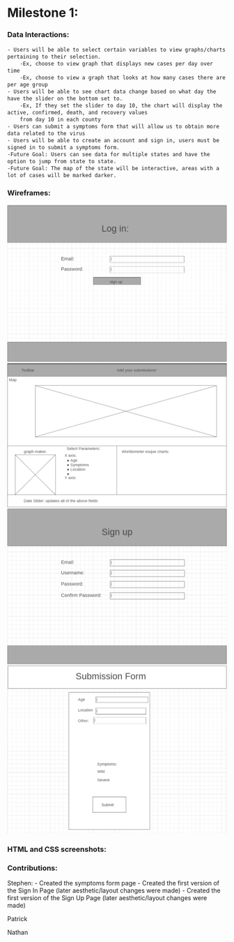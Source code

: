 # Milestone 1:

### Data Interactions:
    - Users will be able to select certain variables to view graphs/charts pertaining to their selection.
        -Ex, choose to view graph that displays new cases per day over time
        -Ex, choose to view a graph that looks at how many cases there are per age group
    - Users will be able to see chart data change based on what day the have the slider on the bottom set to.
        -Ex, If they set the slider to day 10, the chart will display the active, confirmed, death, and recovery values 
        from day 10 in each county
    - Users can submit a symptoms form that will allow us to obtain more data related to the virus
    - Users will be able to create an account and sign in, users must be signed in to submit a symptoms form.
    -Future Goal: Users can see data for multiple states and have the option to jump from state to state.
    -Future Goal: The map of the state will be interactive, areas with a lot of cases will be marked darker.
### Wireframes:
![login wireframe](./images/login-wireframe.PNG)
![home page wireframe](./images/home-page.PNG)
![sign up wireframe](./images/sign-up.PNG)
![symptoms form wireframe](./images/symptoms-form.PNG)
### HTML and CSS screenshots:

### Contributions:

Stephen:
    - Created the symptoms form page
    - Created the first version of the Sign In Page (later aesthetic/layout changes were made)
    - Created the first version of the Sign Up Page (later aesthetic/layout changes were made)

Patrick

Nathan